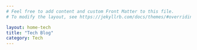 ```yaml
---
# Feel free to add content and custom Front Matter to this file.
# To modify the layout, see https://jekyllrb.com/docs/themes/#overriding-theme-defaults

layout: home-tech
title: "Tech Blog"
category: Tech
---
```


